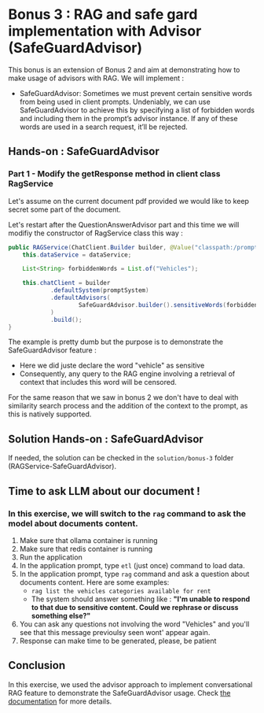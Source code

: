 # Bonus 3 : RAG and safe gard implementation with Advisor (SafeGuardAdvisor)

This bonus is an extension of Bonus 2 and aim at demonstrating how to make usage of advisors with RAG.
We will implement :

- SafeGuardAdvisor: Sometimes we must prevent certain sensitive words from being used in client prompts.
  Undeniably, we can use SafeGuardAdvisor to achieve this by specifying a list of forbidden words and including them in the prompt’s advisor instance.
  If any of these words are used in a search request, it’ll be rejected.

## Hands-on : SafeGuardAdvisor

### Part 1 - Modify the getResponse method in client class RagService

Let's assume on the current document pdf provided we would like to keep secret some part of the document.

Let's restart after the QuestionAnswerAdvisor part and this time we will modifiy the constructor of RagService class this way :

```java
public RAGService(ChatClient.Builder builder, @Value("classpath:/prompt-system.md") Resource promptSystem, RAGDataService dataService) {
    this.dataService = dataService;

    List<String> forbiddenWords = List.of("Vehicles");

    this.chatClient = builder
            .defaultSystem(promptSystem)
            .defaultAdvisors(
                    SafeGuardAdvisor.builder().sensitiveWords(forbiddenWords).build()
            )
            .build();
}
```

The example is pretty dumb but the purpose is to demonstrate the SafeGuardAdvisor feature :
- Here we did juste declare the word "vehicle" as sensitive
- Consequently, any query to the RAG engine involving a retrieval of context that includes this word will be censored.

For the same reason that we saw in bonus 2 we don't have to deal with similarity search process and the addition of the context to the prompt,
as this is natively supported.

## Solution Hands-on : SafeGuardAdvisor

If needed, the solution can be checked in the `solution/bonus-3` folder (RAGService-SafeGuardAdvisor).

## Time to ask LLM about our document !

### In this exercise, we will switch to the `rag` command to ask the model about documents content.

1. Make sure that ollama container is running
2. Make sure that redis container is running
3. Run the application
4. In the application prompt, type `etl` (just once) command to load data.
5. In the application prompt, type `rag` command and ask a question about documents content. Here are some examples:
    - `rag list the vehicles categories available for rent`
    - The system should answer something like : **"I'm unable to respond to that due to sensitive content. Could we rephrase or discuss something else?"**
6. You can ask any questions not involving the word "Vehicles" and you'll see that this message previoulsy seen wont' appear again.
7. Response can make time to be generated, please, be patient

## Conclusion

In this exercise, we used the advisor approach to implement conversational RAG feature to demonstrate the SafeGuardAdvisor usage.
Check [the documentation](https://docs.spring.io/spring-ai/reference/api/advisors.html#_question_answering_advisor) for more details.
